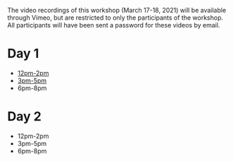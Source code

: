 The video recordings of this workshop (March 17-18, 2021) will be available through Vimeo, but are restricted to only the participants of the workshop.
All participants will have been sent a password for these videos by email.

# Day 1

* [12pm-2pm](https://vimeo.com/524949907)
* [3pm-5pm](https://vimeo.com/525053387)
* 6pm-8pm

# Day 2

* 12pm-2pm
* 3pm-5pm
* 6pm-8pm
